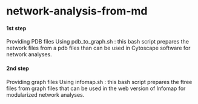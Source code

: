 # network-analysis-from-md

#### 1st step ####
 Providing PDB files
 Using pdb_to_graph.sh : this bash script prepares the network files from a pdb files than can be used in Cytoscape software for network analyses.

#### 2nd step ####
 Providing graph files
 Using infomap.sh : this bash script prepares the ftree files from graph files that can be used in the web version of Infomap for modularized network analyses.
